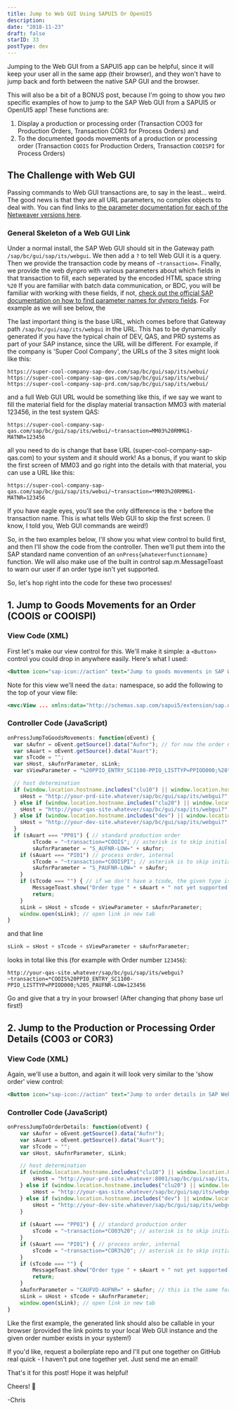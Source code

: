 ```yaml
---
title: Jump to Web GUI Using SAPUI5 Or OpenUI5
description:
date: "2018-11-23"
draft: false
starID: 33
postType: dev
---
```

Jumping to the Web GUI from a SAPUI5 app can be helpful, since it will keep your user all in the same app (their browser), and they won't have to jump back and forth between the native SAP GUI and the browser.

This will also be a bit of a BONUS post, because I'm going to show you _two_ specific examples of how to jump to the SAP Web GUI from a SAPUI5 or OpenUI5 app! These functions are:

1. Display a production or processing order (Transaction CO03 for Production Orders, Transaction COR3 for Process Orders) 
and
2. To the documented goods movements of a production or processing order (Transaction `COOIS` for Production Orders, Transaction `COOISPI` for Process Orders)

## The Challenge with Web GUI

Passing commands to Web GUI transactions are, to say in the least... weird. The good news is that they are all URL parameters, no complex objects to deal with. You can find links to [the parameter documentation for each of the Netweaver versions here](https://wiki.scn.sap.com/wiki/pages/viewpage.action?pageId=451064095). 

### General Skeleton of a Web GUI Link

Under a normal install, the SAP Web GUI should sit in the Gateway path `/sap/bc/gui/sap/its/webgui`. We then add a `?` to tell Web GUI it is a query. Then we provide the transaction code by means of `~transaction=`. Finally, we provide the web dynpro with various parameters about which fields in that transaction to fill, each seperated by the encoded HTML space string `%20` If you are familiar with batch data communication, or BDC, you will be familiar with working with these fields, if not, [check out the official SAP documentation on how to find parameter names for dynpro fields](https://help.sap.com/saphelp_uiaddon10/helpdata/en/4c/5bdcd397817511e10000000a42189b/frameset.htm). For example as we will see below, the 

The last important thing is the base URL, which comes before that Gateway path `/sap/bc/gui/sap/its/webgui` in the URL. This has to be dynamically generated if you have the typical chain of DEV, QAS, and PRD systems as part of your SAP instance, since the URL will be different. For example, if the company is 'Super Cool Company', the URLs of the 3 sites might look like this:

`https://super-cool-company-sap-dev.com/sap/bc/gui/sap/its/webui/`
`https://super-cool-company-sap-qas.com/sap/bc/gui/sap/its/webui/`
`https://super-cool-company-sap-prd.com/sap/bc/gui/sap/its/webui/`

and a full Web GUI URL would be something like this, if we say we want to fill the material field for the display material transaction MM03 with material 123456, in the test system QAS:

`https://super-cool-company-sap-qas.com/sap/bc/gui/sap/its/webui/~transaction=MM03%20RMMG1-MATNR=123456`

all you need to do is change that base URL (super-cool-company-sap-qas.com) to your system and it should work! As a bonus, if you want to skip the first screen of MM03 and go right into the details with that material, you can use a URL like this:

`https://super-cool-company-sap-qas.com/sap/bc/gui/sap/its/webui/~transaction=*MM03%20RMMG1-MATNR=123456`

If you have eagle eyes, you'll see the only difference is the `*` before the transaction name. This is what tells Web GUI to skip the first screen. (I know, I told you, Web GUI commands are weird!)

So, in the two examples below, I'll show you what view control to build first, and then I'll show the code from the controller. Then we'll put them into the SAP standard name convention of an `onPress{whateverfunctionname}` function. We will also make use of the built in control sap.m.MessageToast to warn our user if an order type isn't yet supported.

So, let's hop right into the code for these two processes!

## 1. Jump to Goods Movements for an Order (COOIS or COOISPI)

### View Code (XML)

First let's make our view control for this. We'll make it simple: a `<Button>` control you could drop in anywhere easily. Here's what I used:

```xml
<Button icon="sap-icon://action" text="Jump to goods movements in SAP Web GUI" press="onPressJumpToGoodsMovements" data:Aufnr="{Aufnr}" data:Auart="{Auart}"/>
```

Note for this view we'll need the `data:` namespace, so add the following to the top of your view file:

```xml
<mvc:View ... xmlns:data="http://schemas.sap.com/sapui5/extension/sap.ui.core.CustomData/1" ... >
```

### Controller Code (JavaScript)

```javascript
onPressJumpToGoodsMovements: function(oEvent) {
  var sAufnr = oEvent.getSource().data("Aufnr"); // for now the order number (AUFNR) and order type (AUART) are coded as if they were already in the source button data, but you could get these from a sapui5 model or similar
  var sAuart = oEvent.getSource().data("Auart");
  var sTcode = "";
  var sHost, sAufnrParameter, sLink;
  var sViewParameter = "%20PPIO_ENTRY_SC1100-PPIO_LISTTYP=PPIOD000;%20"; // same for both types of orders

  // host determination
  if (window.location.hostname.includes("clu10") || window.location.hostname.includes("prd")) {
  	sHost = "http://your-prd-site.whatever/sap/bc/gui/sap/its/webgui?";
  } else if (window.location.hostname.includes("clu20") || window.location.hostname.includes("qas")) {
  	sHost = "http://your-qas-site.whatever/sap/bc/gui/sap/its/webgui?";
  } else if (window.location.hostname.includes("dev") || window.location.hostname.includes("webide")) {
  	sHost = "http://your-dev-site.whatever/sap/bc/gui/sap/its/webgui?";
  }
  if (sAuart === "PP01") { // standard production order 
		sTcode = "~transaction=*COOIS"; // asterisk is to skip initial screen
		sAufnrParameter = "S_AUFNR-LOW=" + sAufnr;
	if (sAuart === "PI01") // process order, internal 
		sTcode = "~transaction=*COOISPI"; // asterisk is to skip initial screen
		sAufnrParameter = "S_PAUFNR-LOW=" + sAufnr;
	}
	if (sTcode === "") { // if we don't have a tcode, the given type isn't supported yet
		MessageToast.show("Order type " + sAuart + " not yet supported!");
		return;
	}
	sLink = sHost + sTcode + sViewParameter + sAufnrParameter;
	window.open(sLink); // open link in new tab
}
```

and that line

```javascript
sLink = sHost + sTcode + sViewParameter + sAufnrParameter;
```

looks in total like this (for example with Order number `123456`): 

```
http://your-qas-site.whatever/sap/bc/gui/sap/its/webgui?~transaction=*COOIS%20PPIO_ENTRY_SC1100-PPIO_LISTTYP=PPIOD000;%20S_PAUFNR-LOW=123456
```

Go and give that a try in your browser! (After changing that phony base url first!)

## 2. Jump to the Production or Processing Order Details (CO03 or COR3)

### View Code (XML)

Again, we'll use a button, and again it will look very similar to the 'show order' view control:

```xml
<Button icon="sap-icon://action" text="Jump to order details in SAP Web GUI" press="onPressJumpToOrderDetails" data:Aufnr="{Aufnr}" data:Auart="{Auart}"/>
```

### Controller Code (JavaScript)

```javascript
onPressJumpToOrderDetails: function(oEvent) {
	var sAufnr = oEvent.getSource().data("Aufnr");
	var sAuart = oEvent.getSource().data("Auart");
	var sTcode = "";
	var sHost, sAufnrParameter, sLink;

	// host determination
	if (window.location.hostname.includes("clu10") || window.location.hostname.includes("prd")) {
		sHost = "http://your-prd-site.whatever:8001/sap/bc/gui/sap/its/webgui?";
	} else if (window.location.hostname.includes("clu20") || window.location.hostname.includes("qas")) {
		sHost = "http://your-qas-site.whatever/sap/bc/gui/sap/its/webgui?";
	} else if (window.location.hostname.includes("dev") || window.location.hostname.includes("webide")) {
		sHost = "http://your-dev-site.whatever/sap/bc/gui/sap/its/webgui?";
	}
	
	if (sAuart === "PP01") { // standard production order
		sTcode = "~transaction=*CO03%20"; // asterisk is to skip initial screen
	} 
	if (sAuart === "PI01") { // process order, internal
		sTcode = "~transaction=*COR3%20"; // asterisk is to skip initial screen
	}
	if (sTcode === "") {
		MessageToast.show("Order type " + sAuart + " not yet supported!");
		return;
	}
	sAufnrParameter = "CAUFVD-AUFNR=" + sAufnr; // this is the same for transactions CO03 and COR03
	sLink = sHost + sTcode + sAufnrParameter;
	window.open(sLink); // open link in new tab
}
```

Like the first example, the generated link should also be callable in your browser (provided the link points to your local Web GUI instance and the given order number exists in your system!)

If you'd like, request a boilerplate repo and I'll put one together on GitHub real quick - I haven't put one together yet. Just send me an email!

That's it for this post! Hope it was helpful!

Cheers! :beer:

-Chris


